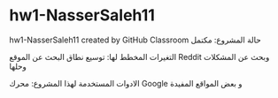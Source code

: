 # hw1-NasserSaleh11
hw1-NasserSaleh11 created by GitHub Classroom
حالة المشروع: مكتمل 

التغيرات المخطط لها: توسيع نطاق البحث عن الموقع Reddit وبحث عن المشكلات وحلها 

الادوات المستخدمة لهذا المشروع: محرك Google و بعض المواقع المفيدة
